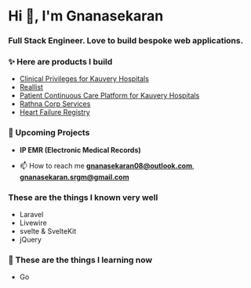 <h1>Hi 👋, I'm Gnanasekaran</h1>
<h3>Full Stack Engineer. Love to build bespoke web applications.</h3>

### ✨ Here are products I build
- [Clinical Privileges for Kauvery Hospitals](https://cp.kauveryhospital.com/)
- [Reallist](https://app.reallist.in/)
- [Patient Continuous Care Platform for Kauvery Hospitals](https://cccm.kauveryhospital.com/login)
- [Rathna Corp Services](https://rathnacorp.com/)
- [Heart Failure Registry](https://registry.cccm.app/)

   
### :loudspeaker: Upcoming Projects
-  **IP EMR (Electronic Medical Records)**

- 📫 How to reach me **gnanasekaran08@outlook.com**, **gnanasekaran.srgm@gmail.com**

### These are the things I known very well
- Laravel
- Livewire
- svelte & SvelteKit
- jQuery 


### 🌱 These are the things I learning now
- Go

